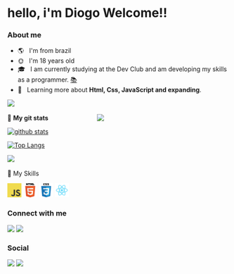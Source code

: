 <h1> hello, i'm Diogo Welcome!! </h1> 


<h3> About me </h3>


- 🌎 &nbsp; I'm from brazil
- 🌞 &nbsp; I'm 18 years old
- 🎓 &nbsp; I am currently studying at the Dev Club and am developing my skills as a programmer. <a href="https://comunidade.rodolfomori.com/">📚</a>
- 🌱 &nbsp; Learning more about <strong> Html, Css, JavaScript and expanding</strong>.

<a href="https://www.youtube.com/watch?v=qFLhGq0060w" target="_blank"  ><img src="https://user-images.githubusercontent.com/73097560/115834477-dbab4500-a447-11eb-908a-139a6edaec5c.gif"></a>
<p> 👀 <strong> My git stats </strong </p>

<img src="https://raw.githubusercontent.com/MicaelliMedeiros/micaellimedeiros/master/image/computer-illustration.png" min-width="300px" max-width="300px" width="300px" align="right" >

[![github stats](https://github-readme-stats.vercel.app/api?username=DiogoLuiss&theme=highcontrast)](https://github.com/DiogoLuiss/github-readme-stats)
 
[![Top Langs](https://github-readme-stats.vercel.app/api/top-langs/?username=DiogoLuiss&theme=highcontrast)](https://github.com/DiogoLuiss/README.MD/github-readme-stats)


<a href="https://www.youtube.com/watch?v=qFLhGq0060w" target="_blank"  ><img src="https://user-images.githubusercontent.com/73097560/115834477-dbab4500-a447-11eb-908a-139a6edaec5c.gif"></a>
 
 🚀 My Skills

 
<code><img height="32" src="https://raw.githubusercontent.com/github/explore/80688e429a7d4ef2fca1e82350fe8e3517d3494d/topics/javascript/javascript.png"/></code>
<code><img height="32" src="https://raw.githubusercontent.com/github/explore/80688e429a7d4ef2fca1e82350fe8e3517d3494d/topics/html/html.png" alt="HTML5"/></code>
<code><img height="32" src="https://raw.githubusercontent.com/github/explore/80688e429a7d4ef2fca1e82350fe8e3517d3494d/topics/css/css.png" alt="CSS"/></code>
 <code><img height="32" src="https://raw.githubusercontent.com/github/explore/80688e429a7d4ef2fca1e82350fe8e3517d3494d/topics/react/react.png" alt="react"/></code>

<h3>Connect with me </h3>

<p align="left">
  <a href="mailto:diogoluis24@outlook.com" alt="Gmail" target="_blank">
  <img src="https://img.shields.io/badge/Gmail-D14836?style=for-the-badge&logo=gmail&logoColor=white" /></a>

<a href="https://web.whatsapp.com/send?phone=+5511984875590"  target=”_blank”>
  <img src="https://img.shields.io/badge/WhatsApp-25D366?style=for-the-badge&logo=whatsapp&logoColor=white"/></a>
  
 
 <h3>Social</h3>
 
 <a href="https://www.linkedin.com/in/diogo-luis-05256522a/" target="_blank" alt="WhatsApp" >
  <img src="https://img.shields.io/badge/LinkedIn-0077B5?style=for-the-badge&logo=linkedin&logoColor=white"/></a>
 
  <a href="https://www.instagram.com/diogo_luiszz/"  target="_blank" alt="Instagram" >
  <img src="https://img.shields.io/badge/Instagram-E4405F?style=for-the-badge&logo=instagram&logoColor=white"/></a>

